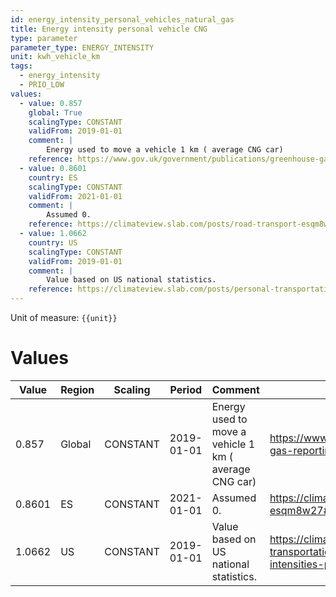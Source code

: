 ```yaml
---
id: energy_intensity_personal_vehicles_natural_gas
title: Energy intensity personal vehicle CNG
type: parameter
parameter_type: ENERGY_INTENSITY
unit: kwh_vehicle_km
tags:
  - energy_intensity
  - PRIO_LOW
values:
  - value: 0.857
    global: True
    scalingType: CONSTANT
    validFrom: 2019-01-01
    comment: |
        Energy used to move a vehicle 1 km ( average CNG car)
    reference: https://www.gov.uk/government/publications/greenhouse-gas-reporting-conversion-factors-2020
  - value: 0.8601
    country: ES
    scalingType: CONSTANT
    validFrom: 2021-01-01
    comment: |
        Assumed 0.
    reference: https://climateview.slab.com/posts/road-transport-esqm8w27#hg9yu-table-7-personal-vehicles
  - value: 1.0662
    country: US
    scalingType: CONSTANT
    validFrom: 2019-01-01
    comment: |
        Value based on US national statistics.
    reference: https://climateview.slab.com/posts/personal-transportation-wtgg2hlu#hzp8v-table-6-energy-intensities-personal-transport
---
```



Unit of measure: `{{unit}}`


# Values


| Value | Region | Scaling | Period | Comment | Reference |
|-------|--------|---------|--------|---------|-----------|
| 0.857 | Global | CONSTANT | 2019-01-01 | Energy used to move a vehicle 1 km ( average CNG car) | https://www.gov.uk/government/publications/greenhouse-gas-reporting-conversion-factors-2020 |
| 0.8601 | ES | CONSTANT | 2021-01-01 | Assumed 0. | https://climateview.slab.com/posts/road-transport-esqm8w27#hg9yu-table-7-personal-vehicles |
| 1.0662 | US | CONSTANT | 2019-01-01 | Value based on US national statistics. | https://climateview.slab.com/posts/personal-transportation-wtgg2hlu#hzp8v-table-6-energy-intensities-personal-transport |


